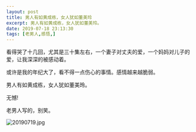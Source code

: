 ```yaml
---
layout: post
title: 男人有如黄成栋，女人犹如董美玲
excerpt: 男人有如黄成栋，女人犹如董美玲。
date: 2019-07-18 23:13:30
tags: [老男人,感悟,]
---
```


看得哭了十几回，尤其是三十集左右，一个妻子对丈夫的爱，一个妈妈对儿子的爱，让我深深的被感动着。

或许是我的年纪大了，看不得一点伤心的事情。感情越来越脆弱。

男人有如黄成栋，女人犹如董美玲。

无憾!

老男人写的，别笑。

![20190719.jpg](https://i.loli.net/2019/07/18/5d308ce95393666363.jpg)
